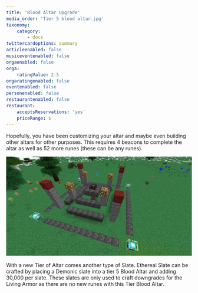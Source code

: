 ```yaml
---
title: 'Blood Altar Upgrade'
media_order: 'Tier 5 blood altar.jpg'
taxonomy:
    category:
        - docs
twittercardoptions: summary
articleenabled: false
musiceventenabled: false
orgaenabled: false
orga:
    ratingValue: 2.5
orgaratingenabled: false
eventenabled: false
personenabled: false
restaurantenabled: false
restaurant:
    acceptsReservations: 'yes'
    priceRange: $
---
```


Hopefully, you have been customizing your altar and maybe even building other altars for other purposes. This requires 4 beacons to complete the altar as well as 52 more runes (these can be any runes).

![](Tier%205%20blood%20altar.jpg)

With a new Tier of Altar comes another type of Slate. Ethereal Slate can be crafted by placing a Demonic slate into a tier 5 Blood Altar and adding 30,000 per slate. These slates are only used to craft downgrades for the Living Armor as there are no new runes with this Tier Blood Altar.